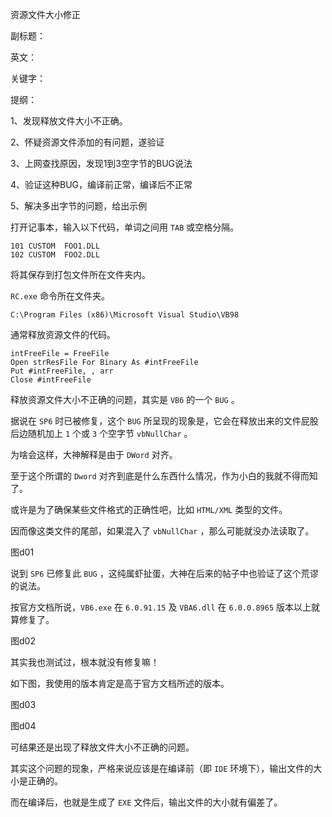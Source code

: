 资源文件大小修正

副标题：

英文：

关键字：



提纲：

1、发现释放文件大小不正确。

2、怀疑资源文件添加的有问题，遂验证

3、上网查找原因，发现1到3空字节的BUG说法

4、验证这种BUG，编译前正常，编译后不正常

5、解决多出字节的问题，给出示例







打开记事本，输入以下代码，单词之间用 `TAB` 或空格分隔。

```
101	CUSTOM	FOO1.DLL
102	CUSTOM	FOO2.DLL
```



将其保存到打包文件所在文件夹内。



`RC.exe` 命令所在文件夹。

```
C:\Program Files (x86)\Microsoft Visual Studio\VB98
```



通常释放资源文件的代码。

```
intFreeFile = FreeFile
Open strResFile For Binary As #intFreeFile
Put #intFreeFile, , arr
Close #intFreeFile
```





释放资源文件大小不正确的问题，其实是 `VB6` 的一个 `BUG` 。

据说在 `SP6` 时已被修复，这个 `BUG` 所呈现的现象是，它会在释放出来的文件屁股后边随机加上 `1` 个或 `3` 个空字节 `vbNullChar` 。

为啥会这样，大神解释是由于 `DWord` 对齐。

至于这个所谓的 `Dword` 对齐到底是什么东西什么情况，作为小白的我就不得而知了。

或许是为了确保某些文件格式的正确性吧，比如 `HTML/XML` 类型的文件。

因而像这类文件的尾部，如果混入了 `vbNullChar` ，那么可能就没办法读取了。

图d01



说到 `SP6` 已修复此 `BUG` ，这纯属虾扯蛋，大神在后来的帖子中也验证了这个荒谬的说法。

按官方文档所说，`VB6.exe` 在 `6.0.91.15` 及 `VBA6.dll` 在 `6.0.0.8965` 版本以上就算修复了。

图d02



其实我也测试过，根本就没有修复嘛！

如下图，我使用的版本肯定是高于官方文档所述的版本。

图d03

图d04



可结果还是出现了释放文件大小不正确的问题。

其实这个问题的现象，严格来说应该是在编译前（即 `IDE` 环境下），输出文件的大小是正确的。

而在编译后，也就是生成了 `EXE` 文件后，输出文件的大小就有偏差了。





















